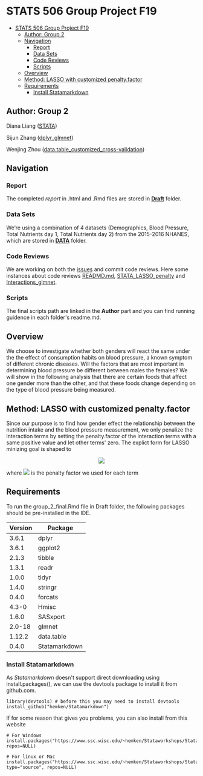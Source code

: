 # STATS 506 Group Project F19

- [STATS 506 Group Project F19](#stats-506-group-project-f19)
  - [Author: Group 2](#author-group-2)
  - [Navigation](#navigation)
    - [Report](#report)
    - [Data Sets](#data-sets)
    - [Code Reviews](#code-reviews)
    - [Scripts](#scripts)
  - [Overview](#overview)
  - [Method: LASSO with customized penalty.factor](#method-lasso-with-customized-penaltyfactor)
  - [Requirements](#requirements)
    - [Install Statamarkdown](#install-statamarkdown)

## Author: Group 2
Diana Liang ([STATA](./DL/Final&#32;Documents/))

Sijun Zhang ([dplyr_glmnet](./ZSJ/FINAL/))

Wenjing Zhou ([data.table_customized_cross-validation](./Wenjing/))

## Navigation

### Report
The completed *report* in .html and .Rmd files are stored in **[Draft](./Draft)** folder.

### Data Sets
We’re using a combination of 4 datasets (Demographics, Blood Pressure, Total Nutrients day 1, Total Nutrients day 2) from the 2015-2016 NHANES, which are stored in **[DATA](./DATA)** folder.

### Code Reviews

We are working on both the [issues](https://github.com/Randyzhang98/STATS506_Proj_02/issues) and commit code reviews. Here some instances about code reviews [READMD.md](https://github.com/Randyzhang98/STATS506_Proj_02/commit/70771c6ef62de5f1877e45f5a53b359115866a12), [STATA_LASSO_penalty](https://github.com/Randyzhang98/STATS506_Proj_02/commit/71b27f4d5a3b6003d2af6e66a4768863589c4357) and [Interactions_glmnet](https://github.com/Randyzhang98/STATS506_Proj_02/commit/ad8a4ace44e241fb9b1add7b817df005a3d1280f).

### Scripts

The final scripts path are linked in the **Author** part and you can find running guidence in each folder's readme.md.

## Overview
 We choose to investigate whether both genders will react the same under the the effect of consumption habits on blood pressure, a known symptom of different chronic diseases. Will the factors that are most important in determining blood pressure be different between males the females? We will show in the following analysis that there are certain foods that affect one gender more than the other, and that these foods change depending on the type of blood pressure being measured.

## Method: LASSO with customized penalty.factor

Since our purpose is to find how gender effect the relationship between the nutrition intake and the blood pressure measurement, we only penalize the interaction terms by setting the penalty.factor of the interaction terms with a same positive value and let other terms' zero. The explict form for LASSO minizing goal is shaped to

<div align=center><img src="http://chart.googleapis.com/chart?cht=tx&chl= \underset{\beta}{\operatorname{minimize}} \quad \frac{1}{2} \frac{\operatorname{RSS}}{n}+\lambda \sum_{j=1}^{p} \frac{c_{j}}{\bar{c}}\left\|\beta_{j}\right\|_{1}" style="border:none;"></div>


<!-- $$
\underset{\beta}{\operatorname{minimize}} \quad \frac{1}{2} \frac{\operatorname{RSS}}{n}+\lambda \sum_{j=1}^{p} \frac{c_{j}}{\bar{c}}\left\|\beta_{j}\right\|_{1}
$$ -->

where <img src="http://chart.googleapis.com/chart?cht=tx&chl= c_j" style="border:none;"> is the penalty factor we used for each term

## Requirements

To run the group_2_final.Rmd file in Draft folder, the following packages should be pre-installed in the IDE.

| Version | Package            |
| ------- | ------------------ |
| 3.6.1   | dplyr              |
| 3.6.1   | ggplot2            |
| 2.1.3   | tibble             |
| 1.3.1   | readr              |
| 1.0.0   | tidyr              |
| 1.4.0   | stringr            |
| 0.4.0   | forcats            |
| 4.3-0   | Hmisc              |
| 1.6.0   | SASxport           |
| 2.0-18  | glmnet             |
| 1.12.2  | data.table         |
| 0.4.0   | Statamarkdown      |

### Install Statamarkdown
As *Statamarkdown* doesn't support direct downloading using install.packages(), we can use the devtools package to install it from github.com.

```{r}
library(devtools) # before this you may need to install devtools
install_github("hemken/Statamarkdown")
```

If for some reason that gives you problems, you can also install from this website

```{r}
# For Windows
install.packages("https://www.ssc.wisc.edu/~hemken/Stataworkshops/Stata%20and%20R%20Markdown/Statamarkdown_0.3.9.zip", repos=NULL)

# For linux or Mac
install.packages("https://www.ssc.wisc.edu/~hemken/Stataworkshops/Stata%20and%20R%20Markdown/Statamarkdown_0.3.9.tar.gz", type="source", repos=NULL)
```



